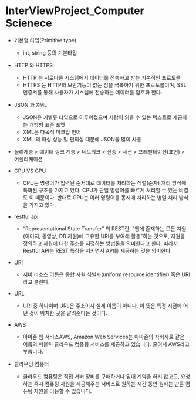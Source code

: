 # InterViewProject_Computer Scienece

* 기본형 타입(Primitive type)
  * int, string 등의 기본타입

* HTTP 와 HTTPS
    * HTTP 는 서로다른 시스템에서 데이터를 전송하고 받는 기본적인 프로토콜
    * HTTPS 는 HTTP의 보안기능이 없는 점을 극복하기 위한 프로토콜이며, SSL 인증서를 통해 사용자가 시스템에 전송하는 데이터를 암호화 한다.
    
* JSON 과 XML
    * JSON은 키벨류 타입으로 이루어졌으며 사람이 읽을 수 있는 텍스트로 제공하는 개방형 표준 포멧
    * XML은 다목적 마크업 언어
    * XML 의 파싱 성능 및 편의성 때문에 JSON을 많이 사용

* 물리계층 > 데이터 링크 계층 > 네트워크 > 전송 > 세션 > 프레젠테이션(표현) > 어플리케이션 

* CPU VS GPU
  * CPU는 명령어가 입력된 순서대로 데이터를 처리하는 직렬(순차) 처리 방식에 특화된 구조를 가지고 있다. CPU가 단일 명령어를 빠르게 처리할 수 있는 비결도 이 때문이다. 반대로 GPU는 여러 명령어를 동시에 처리하는 병렬 처리 방식을 가지고 있다.

* restful api
   * “Representational State Transfer” 의 REST란, "웹에 존재하는 모든 자원(이미지, 동영상, DB 자원)에 고유한 URI를 부여해 활용"하는 것으로, 자원을 정의하고 자원에 대한 주소를 지정하는 방법론을 의미한다고 한다. 따라서 Restful API는 REST 특징을 지키면서 API를 제공하는 것을 의미한다

* URI 
   * 서버 리소스 이름은 통합 자원 식별자(uniform resource identifier) 혹은 URI라고 불린다.

* URL
   * URI 중 하나이며 URL은 주소이지 실제 이름이 아니다. 이 뜻은 특정 시점에 어떤 것이 위치한 곳을 알려준다는 것이다. 

* AWS
   * 아마존 웹 서비스AWS, Amazon Web Services는 아마존의 자회사로 같은 이름의 퍼블릭 클라우드 컴퓨팅 서비스를 제공하고 있습니다. 줄여서 AWS라고 부릅니다.

* 클라우딩 컴퓨터
   * 클라우드 컴퓨팅은 직접 서버 장비를 구매하거나 임대 계약을 하지 않고도, 요청하는 즉시 컴퓨팅 자원을 제공해주는 서비스로 원하는 시간 동안 원하는 만큼 컴퓨팅 자원을 이용할 수 있습니다.

